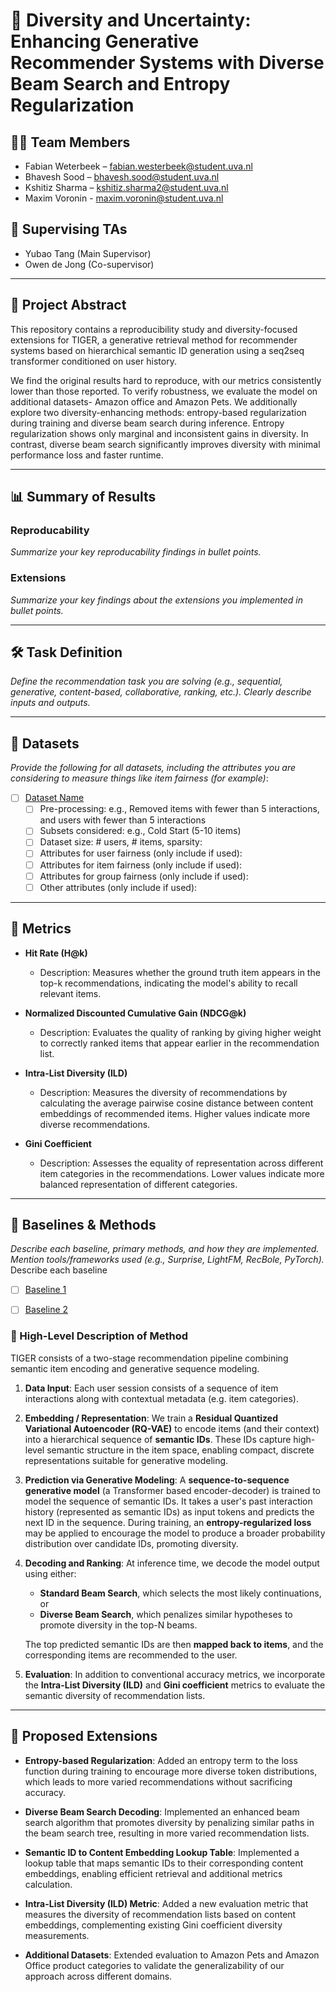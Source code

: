 # 📘 Diversity and Uncertainty: Enhancing Generative Recommender Systems with Diverse Beam Search and Entropy Regularization


## 🧑‍💻 Team Members

- Fabian Weterbeek – fabian.westerbeek@student.uva.nl
- Bhavesh Sood – bhavesh.sood@student.uva.nl 
- Kshitiz Sharma – kshitiz.sharma2@student.uva.nl
- Maxim Voronin - maxim.voronin@student.uva.nl

## 👥 Supervising TAs
- Yubao Tang (Main Supervisor)
- Owen de Jong (Co-supervisor)

---

## 🧾 Project Abstract
This repository contains a reproducibility study and diversity-focused extensions for TIGER, a generative retrieval method for recommender systems based on hierarchical semantic ID generation using a seq2seq transformer conditioned on user history.

We find the original results hard to reproduce, with our metrics consistently lower than those reported. To verify robustness, we evaluate the model on additional datasets- Amazon office and Amazon Pets. We additionally explore two diversity-enhancing methods: entropy-based regularization during training and diverse beam search during inference. Entropy regularization shows only marginal and inconsistent gains in diversity. In contrast, diverse beam search significantly improves diversity with minimal performance loss and faster runtime.

---

## 📊 Summary of Results


### Reproducability 

_Summarize your key reproducability findings in bullet points._

### Extensions

_Summarize your key findings about the extensions you implemented in bullet points._

---

## 🛠️ Task Definition
_Define the recommendation task you are solving (e.g., sequential, generative, content-based, collaborative, ranking, etc.). Clearly describe inputs and outputs._

---

## 📂 Datasets

_Provide the following for all datasets, including the attributes you are considering to measure things like item fairness (for example)_:

- [ ] [Dataset Name](Link-to-dataset-DOI-or-URL)
  - [ ] Pre-processing: e.g., Removed items with fewer than 5 interactions, and users with fewer than 5 interactions
  - [ ] Subsets considered: e.g., Cold Start (5-10 items)
  - [ ] Dataset size: # users, # items, sparsity:
  - [ ] Attributes for user fairness (only include if used):
  - [ ] Attributes for item fairness (only include if used):
  - [ ] Attributes for group fairness (only include if used):
  - [ ] Other attributes (only include if used):

---

## 📏 Metrics

- **Hit Rate (H@k)**
  - Description: Measures whether the ground truth item appears in the top-k recommendations, indicating the model's ability to recall relevant items.

- **Normalized Discounted Cumulative Gain (NDCG@k)**
  - Description: Evaluates the quality of ranking by giving higher weight to correctly ranked items that appear earlier in the recommendation list.

- **Intra-List Diversity (ILD)**
  - Description: Measures the diversity of recommendations by calculating the average pairwise cosine distance between content embeddings of recommended items. Higher values indicate more diverse recommendations.

- **Gini Coefficient**
  - Description: Assesses the equality of representation across different item categories in the recommendations. Lower values indicate more balanced representation of different categories.

---

## 🔬 Baselines & Methods

_Describe each baseline, primary methods, and how they are implemented. Mention tools/frameworks used (e.g., Surprise, LightFM, RecBole, PyTorch)._
Describe each baseline
- [ ] [Baseline 1](Link-to-reference)
- [ ] [Baseline 2](Link-to-reference)


### 🧠 High-Level Description of Method

TIGER consists of a two-stage recommendation pipeline combining semantic item encoding and generative sequence modeling.

1. **Data Input**: Each user session consists of a sequence of item interactions along with contextual metadata (e.g. item categories).

2. **Embedding / Representation**:
   We train a **Residual Quantized Variational Autoencoder (RQ-VAE)** to encode items (and their context) into a hierarchical sequence of **semantic IDs**. These IDs capture high-level semantic structure in the item space, enabling compact, discrete representations suitable for generative modeling.

3. **Prediction via Generative Modeling**:
   A **sequence-to-sequence generative model** (a Transformer based encoder-decoder) is trained to model the sequence of semantic IDs. It takes a user's past interaction history (represented as semantic IDs) as input tokens and predicts the next ID in the sequence. During training, an **entropy-regularized loss** may be applied to encourage the model to produce a broader probability distribution over candidate IDs, promoting diversity.

4. **Decoding and Ranking**:
   At inference time, we decode the model output using either:

   * **Standard Beam Search**, which selects the most likely continuations, or
   * **Diverse Beam Search**, which penalizes similar hypotheses to promote diversity in the top-N beams.

   The top predicted semantic IDs are then **mapped back to items**, and the corresponding items are recommended to the user.

5. **Evaluation**:
   In addition to conventional accuracy metrics, we incorporate the **Intra-List Diversity (ILD)** and **Gini coefficient** metrics to evaluate the semantic diversity of recommendation lists.

---

## 🌱 Proposed Extensions

- **Entropy-based Regularization**: Added an entropy term to the loss function during training to encourage more diverse token distributions, which leads to more varied recommendations without sacrificing accuracy.

- **Diverse Beam Search Decoding**: Implemented an enhanced beam search algorithm that promotes diversity by penalizing similar paths in the beam search tree, resulting in more varied recommendation lists.

- **Semantic ID to Content Embedding Lookup Table**: Implemented a lookup table that maps semantic IDs to their corresponding content embeddings, enabling efficient retrieval and additional metrics calculation.

- **Intra-List Diversity (ILD) Metric**: Added a new evaluation metric that measures the diversity of recommendation lists based on content embeddings, complementing existing Gini coefficient diversity measurements.

- **Additional Datasets**: Extended evaluation to Amazon Pets and Amazon Office product categories to validate the generalizability of our approach across different domains.
